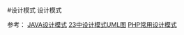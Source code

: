 
#设计模式
设计模式


参考：
[JAVA设计模式](http://blog.csdn.net/chenssy/article/category/1424118)
[23中设计模式UML图](http://www.cnblogs.com/beijiguangyong/archive/2010/11/15/2302807.html?plg_nld=1&plg_uin=1&plg_auth=1&plg_nld=1&plg_usr=1&plg_vkey=1&plg_dev=1#_Toc281750445)
[PHP常用设计模式](http://www.admin10000.com/document/7115.html)